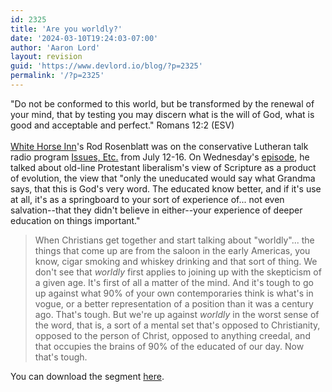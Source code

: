 ```yaml
---
id: 2325
title: 'Are you worldly?'
date: '2024-03-10T19:24:03-07:00'
author: 'Aaron Lord'
layout: revision
guid: 'https://www.devlord.io/blog/?p=2325'
permalink: '/?p=2325'
---
```


"Do not be conformed to this world, but be transformed by the renewal of your mind, that by testing you may discern what is the will of God, what is good and acceptable and perfect." Romans 12:2 (ESV)<br /><br /><a href="http://www.whitehorseinn.org/">White Horse Inn</a>'s Rod Rosenblatt was on the conservative Lutheran talk radio program <a href="http://issuesetc.org/">Issues, Etc.</a> from July 12-16.  On Wednesday's <a href="http://issuesetc.org/podcast/533071410H2S2.mp3">episode</a>, he talked about old-line Protestant liberalism's view of Scripture as a product of evolution, the view that "only the uneducated would say what Grandma says, that this is God's very word. The educated know better, and if it's use at all, it's as a springboard to your sort of experience of... not even salvation--that they didn't believe in either--your experience of deeper education on things important."<blockquote>When Christians get together and start talking about "worldly"... the things that come up are from the saloon in the early Americas, you know, cigar smoking and whiskey drinking and that sort of thing.  We don't see that <em>worldly</em> first applies to joining up with the skepticism of a given age. It's first of all a matter of the mind. And it's tough to go up against what 90% of your own contemporaries think is what's in vogue, or a better representation of a position than it was a century ago.  That's tough.  But we're up against <em>worldly</em> in the worst sense of the word, that is, a sort of a mental set that's opposed to Christianity, opposed to the person of Christ, opposed to anything creedal, and that occupies the brains of 90% of the educated of our day. Now that's tough.</blockquote> You can download the segment <a href="http://issuesetc.org/podcast/533071410H2S2.mp3">here</a>.<div class="blogger-post-footer"></div>